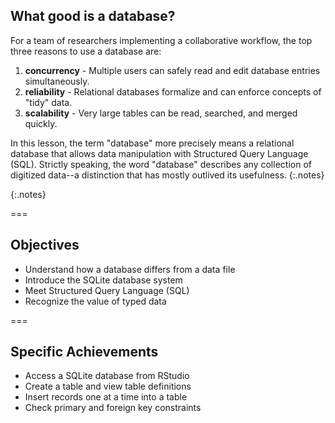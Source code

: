 ---
---

## What good is a database?

For a team of researchers implementing a collaborative workflow, the top three reasons to use a database are:

1. **concurrency** - Multiple users can safely read and edit database entries simultaneously.
1. **reliability** - Relational databases formalize and can enforce concepts of "tidy" data.
1. **scalability** - Very large tables can be read, searched, and merged
quickly.

In this lesson, the term "database" more precisely means a relational database
that allows data manipulation with Structured Query Language (SQL). Strictly
speaking, the word "database" describes any collection of digitized data--a
distinction that has mostly outlived its usefulness.
{:.notes}


{:.notes}

===

## Objectives

- Understand how a database differs from a data file
- Introduce the SQLite database system
- Meet Structured Query Language (SQL)
- Recognize the value of typed data

===
	
## Specific Achievements

- Access a SQLite database from RStudio
- Create a table and view table definitions
- Insert records one at a time into a table
- Check primary and foreign key constraints

<!--
## Specific Achievements

- Access a SQLite database from R
- Select data to read into data frame
- Test primary and foreign key constraints
-->

